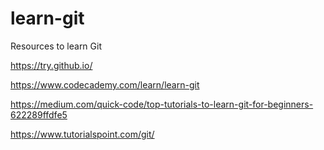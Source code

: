 # learn-git
Resources to learn Git

https://try.github.io/

https://www.codecademy.com/learn/learn-git

https://medium.com/quick-code/top-tutorials-to-learn-git-for-beginners-622289ffdfe5

https://www.tutorialspoint.com/git/
